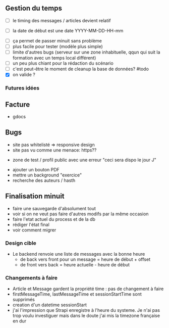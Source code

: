 ## Gestion du temps
* [ ] le timing des messages / articles devient relatif
- [ ] la date de début est une date YYYY-MM-DD-HH-mm
* [ ] ça permet de passer minuit sans problème
* [ ] plus facile pour tester (modèle plus simple)
* [ ] limite d'autres bugs (serveur sur une zone inhabituelle, qqun qui suit la formation avec un temps local différent)
* [ ] un peu plus chiant pour la rédaction du scénario
* [ ] c'est peut-être le moment de cleanup la base de données? #todo
* [x] on valide ?
### Futures idées
## Facture
- gdocs
## Bugs
* site pas whitelisté => responsive design
* site pas vu comme une menace: https??
- zone de test / profil public avec une erreur "ceci sera dispo le jour J"
* ajouter un bouton PDF
* mettre un background "exercice"
* recherche des auteurs / hasth
## Finalisation minuit
* faire une sauvegarde d'absolument tout
* voir si on ne veut pas faire d'autres modifs par la même occasion
* faire l'etat actuel du process et de la db
* rédiger l'état final
* voir comment migrer
### Design cible
- Le backend renvoie une liste de messages avec la bonne heure
	- de back vers front pour un message = heure de début + offset
	- de front vers back = heure actuelle - heure de début
### Changements à faire
* Article et Message gardent la propriété time : pas de changement à faire
* firstMessageTime, lastMessageTime et sessionStartTime sont supprimés
* creation d'un datetime sessionStart
* j'ai l'impression que Strapi enregistre à l'heure du systeme. Je n'ai pas trop voulu investiguer mais dans le doute j'ai mis la timezone française en dur
